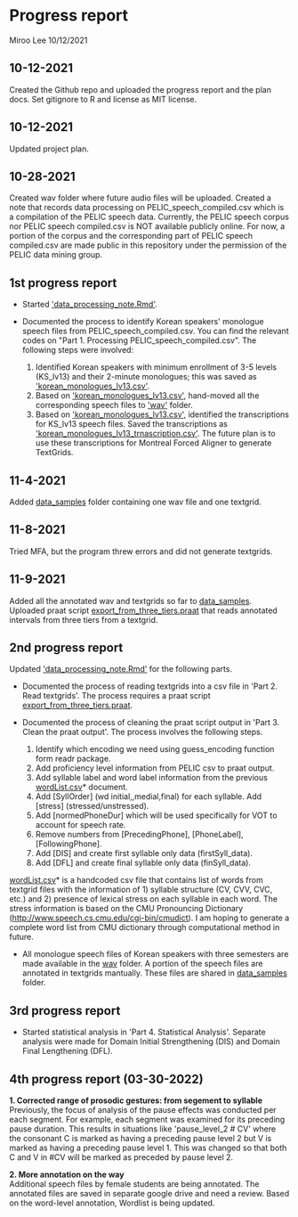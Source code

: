 Progress report
================
Miroo Lee
10/12/2021


## 10-12-2021

Created the Github repo and uploaded the progress report and the plan docs. Set gitignore to R and license as MIT license.

## 10-12-2021

Updated project plan.

## 10-28-2021

Created wav folder where future audio files will be uploaded. Created a note that records data processing on PELIC\_speech\_compiled.csv which is a compilation of the PELIC speech data. Currently, the PELIC speech corpus nor PELIC speech compiled.csv is NOT available publicly online. For now, a portion of the corpus and the corresponding part of PELIC speech compiled.csv are made public in this repository under the permission of the PELIC data mining group. 

## 1st progress report

- Started ['data_processing_note.Rmd'](data_processing_note.Rmd).  

- Documented the process to identify Korean speakers' monologue speech files from PELIC\_speech\_compiled.csv. You can find the relevant codes on "Part 1. Processing PELIC_speech_compiled.csv". The following steps were involved:    
  1. Identified Korean speakers with minimum enrollment of 3-5 levels (KS_lv13) and their 2-minute monologues; this was saved as ['korean_monologues_lv13.csv'](korean_monologues_lv13.csv).  
  2. Based on ['korean_monologues_lv13.csv'](korean_monologues_lv13.csv), hand-moved all the corresponding speech files to ['wav'](wav/) folder.   
  3. Based on ['korean_monologues_lv13.csv'](korean_monologues_lv13.csv), identified the transcriptions for KS_lv13 speech files. Saved the transcriptions as ['korean_monologues_lv13_trnascription.csv'](korean_monologues_lv13_transcriptions.csv). The future plan is to use these transcriptions for Montreal Forced Aligner to generate TextGrids. 

## 11-4-2021

Added [data_samples](data_samples) folder containing one wav file and one textgrid.

## 11-8-2021

Tried MFA, but the program threw errors and did not generate textgrids. 

## 11-9-2021

Added all the annotated wav and textgrids so far to [data_samples](data_samples).  
Uploaded praat script [export_from_three_tiers.praat](export_from_three_tiers.praat) that reads annotated intervals from three tiers from a textgrid.  

## 2nd progress report  

Updated ['data_processing_note.Rmd'](data_processing_note.Rmd) for the following parts.  

- Documented the process of reading textgrids into a csv file in 'Part 2. Read textgrids'. The process requires a praat script [export_from_three_tiers.praat](export_from_three_tiers.praat).  

- Documented the process of cleaning the praat script output in 'Part 3. Clean the praat output'. The process involves the following steps.
  1. Identify which encoding we need using guess_encoding function form readr package.  
  2. Add proficiency level information from PELIC csv to praat output.   
  3. Add syllable label and word label information from the previous [wordList.csv](wordList.csv)* document.
  4. Add [SyllOrder] (wd initial,,medial,final) for each syllable. Add [stress] (stressed/unstressed).  
  5. Add [normedPhoneDur] which will be used specifically for VOT to account for speech rate.  
  6. Remove numbers from [PrecedingPhone], [PhoneLabel], [FollowingPhone].  
  7. Add [DIS] and create first syllable only data (firstSyll_data).  
  8. Add [DFL] and create final syllable only data (finSyll_data).  
  
[wordList.csv](wordList.csv)* is a handcoded csv file that contains list of words from textgrid files with the information of 1) syllable structure (CV, CVV, CVC, etc.) and 2) presence of lexical stress on each syllable in each word. The stress information is based on the CMU Pronouncing Dictionary (http://www.speech.cs.cmu.edu/cgi-bin/cmudict). I am hoping to generate a complete word list from CMU dictionary through computational method in future.    

- All monologue speech files of Korean speakers with three semesters are made available in the [wav](wav) folder. A portion of the speech files are annotated in textgrids mantually. These files are shared in [data_samples](data_samples) folder.  


## 3rd progress report  

- Started statistical analysis in 'Part 4. Statistical Analysis'. Separate analysis were made for Domain Initial Strengthening (DIS) and Domain Final Lengthening (DFL).   

## 4th progress report (03-30-2022)  

**1. Corrected range of prosodic gestures: from segement to syllable**  
Previously, the focus of analysis of the pause effects was conducted per each segment. For example, each segment was examined for its preceding pause duration. This results in situations like 'pause_level_2 # CV' where the consonant C is marked as having a  preceding pause level 2 but V is marked as having a preceding pause level 1. This was changed so that both C and V in #CV will be marked as preceded by pause level 2. 

**2. More annotation on the way**   
Additional speech files by female students are being annotated. The annotated files are saved in separate google drive and need a review. Based on the word-level annotation, Wordlist is being updated.  
